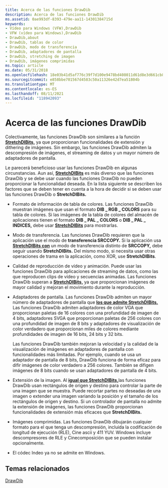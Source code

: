 ```yaml
---
title: Acerca de las funciones DrawDib
description: Acerca de las funciones DrawDib
ms.assetid: 0ae993df-8393-479e-aa11-14301384715d
keywords:
- Vídeo para Windows (VFW),DrawDib
- VFW (vídeo para Windows),DrawDib
- DrawDib,about
- DrawDib, tablas de color
- DrawDib, modo de transferencia
- DrawDib, adaptadores de pantalla
- DrawDib, stretching de imagen
- DrawDib, imágenes comprimidas
ms.topic: article
ms.date: 05/31/2018
ms.openlocfilehash: 18e03b41d5af776c39f7d100e9478bd408011d61d8e3d661cb80bd9ab52f08c7
ms.sourcegitcommit: e858bbe701567d4583c50a11326e42d7ea51804b
ms.translationtype: MT
ms.contentlocale: es-ES
ms.lasthandoff: 08/11/2021
ms.locfileid: "118942093"
---
```

# <a name="about-the-drawdib-functions"></a>Acerca de las funciones DrawDib

Colectivamente, las funciones DrawDib son similares a la función [**StretchDIBits,**](/windows/desktop/api/wingdi/nf-wingdi-stretchdibits) ya que proporcionan funcionalidades de extensión y dithering de imágenes. Sin embargo, las funciones DrawDib admiten la descompresión de imágenes, el streaming de datos y un mayor número de adaptadores de pantalla.

Le parecerá beneficioso usar las funciones DrawDib en algunas circunstancias. Aun así, [**StretchDIBits**](/windows/desktop/api/wingdi/nf-wingdi-stretchdibits) es más diverso que las funciones DrawDib y se debe usar cuando las funciones DrawDib no pueden proporcionar la funcionalidad deseada. En la lista siguiente se describen los factores que se deben tener en cuenta a la hora de decidir si se deben usar las funciones DrawDib o **StretchDIBits.**

-   Formato de información de tabla de colores. Las funciones DrawDib muestran imágenes que usan el formato **DIB \_ RGB \_ COLORS** para su tabla de colores. Si las imágenes de la tabla de colores del almacén de aplicaciones tienen el formato **DIB \_ PAL \_ COLORS** o **DIB \_ PAL \_ INDICES,** debe usar [**StretchDIBits**](/windows/desktop/api/wingdi/nf-wingdi-stretchdibits) para mostrarlas.
-   Modo de transferencia. Las funciones DrawDib requieren que la aplicación use el modo de **transferencia SRCCOPY.** Si la aplicación usa [**StretchDIBits con**](/windows/desktop/api/wingdi/nf-wingdi-stretchdibits) un modo de transferencia distinto de **SRCCOPY,** debe seguir usando **StretchDIBits.** Del mismo modo, si necesita usar otras operaciones de trama en la aplicación, como XOR, use **StretchDIBits**.
-   Calidad de reproducción de vídeo y animación. Puede usar las funciones DrawDib para aplicaciones de streaming de datos, como las que reproducen clips de vídeo y secuencias animadas. Las funciones DrawDib superan a [**StretchDIBits,**](/windows/desktop/api/wingdi/nf-wingdi-stretchdibits) ya que proporcionan imágenes de mayor calidad y mejoran el movimiento durante la reproducción.
-   Adaptadores de pantalla. Las funciones DrawDib admiten un mayor número de adaptadores de pantalla que [**los que admite StretchDIBits.**](/windows/desktop/api/wingdi/nf-wingdi-stretchdibits) Las funciones DrawDib admiten adaptadores de color VGA que proporcionan paletas de 16 colores con una profundidad de imagen de 4 bits, adaptadores SVGA que proporcionan paletas de 256 colores con una profundidad de imagen de 8 bits y adaptadores de visualización de color verdadero que proporcionan miles de colores mediante profundidades de imagen de 16 bits, 24 bits y 32 bits.

    Las funciones DrawDib también mejoran la velocidad y la calidad de la visualización de imágenes en adaptadores de pantalla con funcionalidades más limitadas. Por ejemplo, cuando se usa un adaptador de pantalla de 8 bits, DrawDib funciona de forma eficaz para difir imágenes de color verdadero a 256 colores. También se difigen imágenes de 8 bits cuando se usan adaptadores de pantalla de 4 bits.

-   Extensión de la imagen. Al [**igual que StretchDIBits,**](/windows/desktop/api/wingdi/nf-wingdi-stretchdibits)las funciones DrawDib usan rectángulos de origen y destino para controlar la parte de una imagen que se muestra. Puede recortar partes no deseadas de una imagen o extender una imagen variando la posición y el tamaño de los rectángulos de origen y destino. Si un controlador de pantalla no admite la extensión de imágenes, las funciones DrawDib proporcionan funcionalidades de extensión más eficaces que **StretchDIBits.**
-   Imágenes comprimidas. Las funciones DrawDib dibujarán cualquier formato para el que tenga un descompresión, incluida la codificación de longitud de ejecución (RLE), Cine ascii y 411 YUV. Windows incluye descompresores de RLE y Cinecomposición que se pueden instalar opcionalmente.
-   El códec Indeo ya no se admite en Windows.

## <a name="related-topics"></a>Temas relacionados

<dl> <dt>

[DrawDib](drawdib.md)
</dt> </dl>

 

 